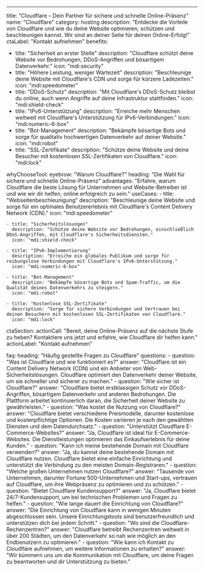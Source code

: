 ---
title: "Cloudflare – Dein Partner für sichere und schnelle Online-Präsenz"
name: "Cloudflare"
category: hosting
description: "Entdecke die Vorteile von Cloudflare und wie du deine Website optimieren, schützen und beschleunigen kannst. Wir sind an deiner Seite für deinen Online-Erfolg!"
ctaLabel: "Kontakt aufnehmen"
benefits:
  - title: "Sicherheit an erster Stelle"
    description: "Cloudflare schützt deine Website vor Bedrohungen, DDoS-Angriffen und bösartigem Datenverkehr."
    icon: "mdi:security"
  - title: "Höhere Leistung, weniger Wartezeit"
    description: "Beschleunige deine Website mit Cloudflare's CDN und sorge für kürzere Ladezeiten."
    icon: "mdi:speedometer"
  - title: "DDoS-Schutz"
    description: "Mit Cloudflare's DDoS-Schutz bleibst du online, auch wenn Angriffe auf deine Infrastruktur stattfinden."
    icon: "mdi:shield-check"
  - title: "IPv6-Unterstützung"
    description: "Erreiche mehr Menschen weltweit mit Cloudflare's Unterstützung für IPv6-Verbindungen."
    icon: "mdi:numeric-6-box"
  - title: "Bot-Management"
    description: "Bekämpfe bösartige Bots und sorge für qualitativ hochwertigen Datenverkehr auf deiner Website."
    icon: "mdi:robot"
  - title: "SSL-Zertifikate"
    description: "Schütze deine Website und deine Besucher mit kostenlosen SSL-Zertifikaten von Cloudflare."
    icon: "mdi:lock"

whyChooseTool:
  eyebrow: "Warum Cloudflare?"
  heading: "Die Wahl für sichere und schnelle Online-Präsenz"
  advantages: "Erfahre, warum Cloudflare die beste Lösung für Unternehmen und Website-Betreiber ist und wie wir dir helfen, online erfolgreich zu sein."
  useCases:
    - title: "Webseitenbeschleunigung"
      description: "Beschleunige deine Website und sorge für ein optimales Benutzererlebnis mit Cloudflare's Content Delivery Network (CDN)."
      icon: "mdi:speedometer"

    - title: "Sicherheitslösungen"
      description: "Schütze deine Website vor Bedrohungen, einschließlich DDoS-Angriffen, mit Cloudflare's Sicherheitsdiensten."
      icon: "mdi:shield-check"

    - title: "IPv6-Implementierung"
      description: "Erreiche ein globales Publikum und sorge für reibungslose Verbindungen mit Cloudflare's IPv6-Unterstützung."
      icon: "mdi:numeric-6-box"

    - title: "Bot-Management"
      description: "Bekämpfe bösartige Bots und Spam-Traffic, um die Qualität deines Datenverkehrs zu steigern."
      icon: "mdi:robot"

    - title: "Kostenlose SSL-Zertifikate"
      description: "Sorge für sichere Verbindungen und Vertrauen bei deinen Besuchern mit kostenlosen SSL-Zertifikaten von Cloudflare."
      icon: "mdi:lock"

ctaSection:
  actionCall: "Bereit, deine Online-Präsenz auf die nächste Stufe zu heben? Kontaktiere uns jetzt und erfahre, wie Cloudflare dir helfen kann."
  actionLabel: "Kontakt aufnehmen"

faq:
  heading: "Häufig gestellte Fragen zu Cloudflare"
  questions:
    - question: "Was ist Cloudflare und wie funktioniert es?"
      answer: "Cloudflare ist ein Content Delivery Network (CDN) und ein Anbieter von Web-Sicherheitslösungen. Cloudflare optimiert den Datenverkehr deiner Website, um sie schneller und sicherer zu machen."
    - question: "Wie sicher ist Cloudflare?"
      answer: "Cloudflare bietet erstklassigen Schutz vor DDoS-Angriffen, bösartigem Datenverkehr und anderen Bedrohungen. Die Plattform arbeitet kontinuierlich daran, die Sicherheit deiner Website zu gewährleisten."
    - question: "Was kostet die Nutzung von Cloudflare?"
      answer: "Cloudflare bietet verschiedene Preismodelle, darunter kostenlose und kostenpflichtige Optionen. Die Kosten variieren je nach den gewählten Diensten und dem Datendurchsatz."
    - question: "Unterstützt Cloudflare E-Commerce-Websites?"
      answer: "Ja, Cloudflare ist ideal für E-Commerce-Websites. Die Dienstleistungen optimieren das Einkaufserlebnis für deine Kunden."
    - question: "Kann ich meine bestehende Domain mit Cloudflare verwenden?"
      answer: "Ja, du kannst deine bestehende Domain mit Cloudflare nutzen. Cloudflare bietet eine einfache Einrichtung und unterstützt die Verbindung zu den meisten Domain-Registraren."
    - question: "Welche großen Unternehmen nutzen Cloudflare?"
      answer: "Tausende von Unternehmen, darunter Fortune 500-Unternehmen und Start-ups, vertrauen auf Cloudflare, um ihre Webpräsenz zu optimieren und zu schützen."
    - question: "Bietet Cloudflare Kundensupport?"
      answer: "Ja, Cloudflare bietet 24/7-Kundensupport, um bei technischen Problemen und Fragen zu helfen."
    - question: "Wie lange dauert die Einrichtung von Cloudflare?"
      answer: "Die Einrichtung von Cloudflare kann in wenigen Minuten abgeschlossen sein. Unsere Einrichtungstools sind benutzerfreundlich und unterstützen dich bei jedem Schritt."
    - question: "Wo sind die Cloudflare-Rechenzentren?"
      answer: "Cloudflare betreibt Rechenzentren weltweit in über 200 Städten, um den Datenverkehr so nah wie möglich an den Endbenutzern zu optimieren."
    - question: "Wie kann ich Kontakt zu Cloudflare aufnehmen, um weitere Informationen zu erhalten?"
      answer: "Wir kümmern uns um die Kommunikation mit Cloudflare, um deine Fragen zu beantworten und dir Unterstützung zu bieten."
